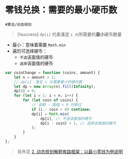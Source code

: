 
# 零钱兑换：需要的最小硬币数


`#算法/动态规划` 

> [!success]
> `dp[i]` 代表凑足 `i 元`所需要的**最小**硬币数量


- 最小：意味着需要 `Math.min`
- 遍历可选择硬币：
	- `不选`该面值的硬币
	- `选择`该面值的硬币

```javascript
var coinChange = function (coins, amount) {
    let n = amount + 1;
    // dp[i]：凑足 i 元需要最少的硬币数
    let dp = new Array(n).fill(Infinity);
    dp[0] = 0;
    for (let i = 1; i < n; i++) {
        for (let coin of coins) {
            // 金额 - 面值 < 0 时跳过
            if (i - coin < 0) continue;
            dp[i] = Math.min(
                dp[i], // 不选该面值的硬币
                dp[i - coin] + 1, // 选择该面值的硬币
            );
        }
    }
};
```


>  另外见 [2. 动态规划解题套路框架：以最小零钱为例说明](/post/L7PD6tRL.html)